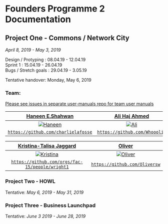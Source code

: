 # Founders Programme 2 Documentation 


## Project One - Commons / Network City 
*April 8, 2019 - May 3, 2019* <br />

Design / Protyping : 08.04.19 - 12.04.19 <br />
Sprint 1 : 15.04.19 - 26.04.19 <br />
Bugs / Stretch goals : 29.04.19 - 3.05.19 <br />

Tentative handover: Monday, May 6, 2019

### Team:
[Please see issues in separate user-manuals repo for team user manuals](https://github.com/founders-programme-2/user-manuals/tree/master)

| <a href="https://github.com/hshahwan" target="_blank">**Haneen E.Shahwan**</a> | <a href="https://github.com/ali-7" target="_blank">**Ali Haj Ahmed**</a> |
| :---: |:---:|
| [![Haneen](https://avatars0.githubusercontent.com/u/32449667?s=460&v=4)]()    | [![Ali](https://avatars0.githubusercontent.com/u/36124895?s=460&v=4)]() |
| <a href="https://github.com/charlielafosse" target="_blank">`https://github.com/charlielafosse`</a> | <a href="https://github.com/Whooolia" target="_blank">`https://github.com/Whooolia`</a> |

| <a href="https://github.com/teenie-quaggard" target="_blank">**Kristina-Talisa Jaggard**</a> | <a href="https://github.com/Oliversw" target="_blank">**Oliver**</a> |
| :---: |:---:|
| [![Kristina](https://avatars1.githubusercontent.com/u/37771591?s=460&v=4)]()    | [![Oliver](https://avatars3.githubusercontent.com/u/9094166?s=460&v=4?v=3&s=200)]() |
| <a href="https://github.com/orgs/fac-15/people/wright1" target="_blank">`https://github.com/orgs/fac-15/people/wright1`</a> | <a href="https://github.com/Oliversw" target="_blank">`https://github.com/Oliversw`</a> |




### Project Two - HOWL
Tentative: *May 6, 2019 - May 31, 2019*

### Project Three - Business Launchpad
Tentative: *June 3 2019 - June 28, 2019*
